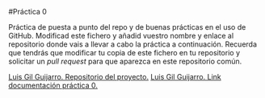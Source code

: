 #Práctica 0

Práctica de puesta a punto del repo y de buenas prácticas en el uso de
GitHub. Modificad este fichero y añadid vuestro nombre y enlace al
repositorio donde vais a llevar a cabo la práctica a
continuación. Recuerda que tendrás que modificar tu copia de este
fichero en tu repositorio y solicitar un *pull request* para que
aparezca en este repositorio común. 

[Luis Gil Guijarro. Repositorio del proyecto.](https://github.com/LuisGi93/proyectoIV2016-2017)
[Luis Gil Guijarro. Link documentación práctica 0.](https://github.com/LuisGi93/proyectoIV2016-2017/tree/hito0)
